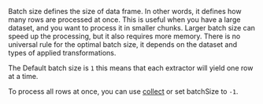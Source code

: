 Batch size defines the size of data frame. In other words, it defines how many rows are processed at once.
This is useful when you have a large dataset, and you want to process it in smaller chunks.
Larger batch size can speed up the processing, but it also requires more memory.
There is no universal rule for the optimal batch size, it depends on the dataset and types of applied transformations.

The Default batch size is `1` this means that each extractor will yield one row at a time.

To process all rows at once, you can use [collect](/data_frame/collect/#example) or set batchSize to `-1`.